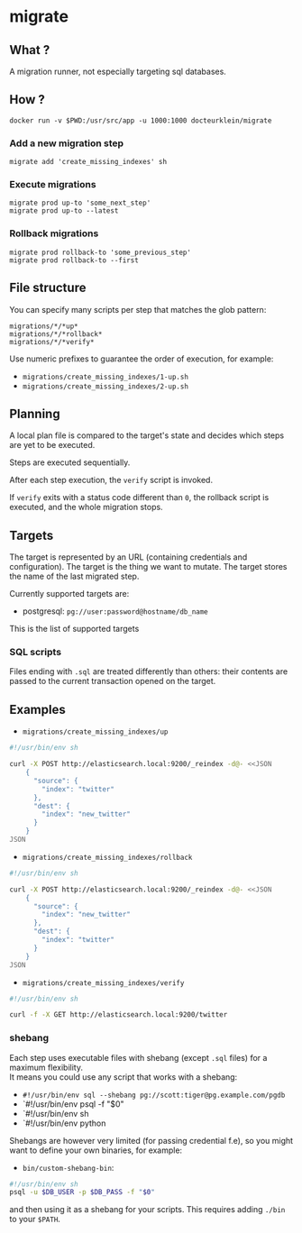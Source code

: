 # migrate

## What ?

A migration runner, not especially targeting sql databases.

## How ?

    docker run -v $PWD:/usr/src/app -u 1000:1000 docteurklein/migrate

### Add a new migration step

    migrate add 'create_missing_indexes' sh

### Execute migrations

    migrate prod up-to 'some_next_step'
    migrate prod up-to --latest

### Rollback migrations

    migrate prod rollback-to 'some_previous_step'
    migrate prod rollback-to --first


## File structure


You can specify many scripts per step that matches the glob pattern:

    migrations/*/*up*
    migrations/*/*rollback*
    migrations/*/*verify*

Use numeric prefixes to guarantee the order of execution, for example:

 - `migrations/create_missing_indexes/1-up.sh`
 - `migrations/create_missing_indexes/2-up.sh`


## Planning

A local plan file is compared to the target's state and decides which steps are yet to be executed.

Steps are executed sequentially.

After each step execution, the `verify` script is invoked.

If `verify` exits with a status code different than `0`, the rollback script is executed, and the whole migration stops.


## Targets

The target is represented by an URL (containing credentials and configuration).
The target is the thing we want to mutate.
The target stores the name of the last migrated step.

Currently supported targets are:

 - postgresql: `pg://user:password@hostname/db_name`


This is the list of supported targets


### SQL scripts

Files ending with `.sql` are treated differently than others:
their contents are passed to the current transaction opened on the target.


## Examples

 - `migrations/create_missing_indexes/up`

```sh
#!/usr/bin/env sh

curl -X POST http://elasticsearch.local:9200/_reindex -d@- <<JSON
    {
      "source": {
        "index": "twitter"
      },
      "dest": {
        "index": "new_twitter"
      }
    }
JSON
```

 - `migrations/create_missing_indexes/rollback`

```sh
#!/usr/bin/env sh

curl -X POST http://elasticsearch.local:9200/_reindex -d@- <<JSON
    {
      "source": {
        "index": "new_twitter"
      },
      "dest": {
        "index": "twitter"
      }
    }
JSON
```

 - `migrations/create_missing_indexes/verify`

```sh
#!/usr/bin/env sh

curl -f -X GET http://elasticsearch.local:9200/twitter
```


### shebang


Each step uses executable files with shebang (except `.sql` files) for a maximum flexibility.  
It means you could use any script that works with a shebang:

 - `#!/usr/bin/env sql --shebang pg://scott:tiger@pg.example.com/pgdb`
 - `#!/usr/bin/env psql -f "$0"
 - `#!/usr/bin/env sh
 - `#!/usr/bin/env python

Shebangs are however very limited (for passing credential f.e), so you might want to define your own binaries, for example:

 - `bin/custom-shebang-bin`:

```sh
#!/usr/bin/env sh
psql -u $DB_USER -p $DB_PASS -f "$0"
```

and then using it as a shebang for your scripts. This requires adding `./bin` to your `$PATH`.

